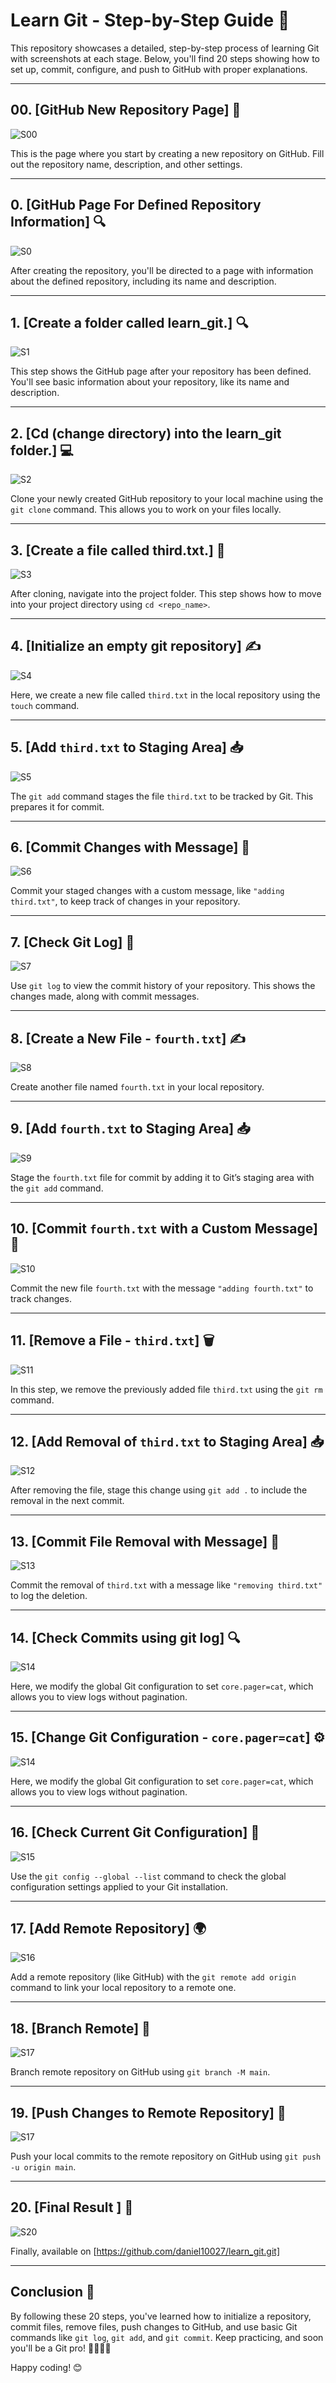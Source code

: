 # Learn Git - Step-by-Step Guide 🚀

This repository showcases a detailed, step-by-step process of learning Git with screenshots at each stage. Below, you'll find 20 steps showing how to set up, commit, configure, and push to GitHub with proper explanations.

---

## 00. [GitHub New Repository Page] 📄
![S00](screens/S00.png)

This is the page where you start by creating a new repository on GitHub. Fill out the repository name, description, and other settings.

---

## 0. [GitHub Page For Defined Repository Information] 🔍
![S0](screens/S0.png)

After creating the repository, you'll be directed to a page with information about the defined repository, including its name and description.

---

## 1. [Create a folder called learn_git.] 🔍
![S1](screens/S1.png)

This step shows the GitHub page after your repository has been defined. You'll see basic information about your repository, like its name and description.

---

## 2. [Cd (change directory) into the learn_git folder.] 💻
![S2](screens/S2.png)

Clone your newly created GitHub repository to your local machine using the `git clone` command. This allows you to work on your files locally.

---

## 3. [Create a file called third.txt.] 🧭
![S3](screens/S3.png)

After cloning, navigate into the project folder. This step shows how to move into your project directory using `cd <repo_name>`.

---

## 4. [Initialize an empty git repository] ✍️
![S4](screens/S4.png)

Here, we create a new file called `third.txt` in the local repository using the `touch` command.

---

## 5. [Add `third.txt` to Staging Area] 📥
![S5](screens/S5.png)

The `git add` command stages the file `third.txt` to be tracked by Git. This prepares it for commit.

---

## 6. [Commit Changes with Message] 💬
![S6](screens/S6.png)

Commit your staged changes with a custom message, like `"adding third.txt"`, to keep track of changes in your repository.

---

## 7. [Check Git Log] 📜
![S7](screens/S7.png)

Use `git log` to view the commit history of your repository. This shows the changes made, along with commit messages.

---

## 8. [Create a New File - `fourth.txt`] ✍️
![S8](screens/S8.png)

Create another file named `fourth.txt` in your local repository.

---

## 9. [Add `fourth.txt` to Staging Area] 📥
![S9](screens/S9.png)

Stage the `fourth.txt` file for commit by adding it to Git’s staging area with the `git add` command.

---

## 10. [Commit `fourth.txt` with a Custom Message] 💬
![S10](screens/S10.png)

Commit the new file `fourth.txt` with the message `"adding fourth.txt"` to track changes.

---

## 11. [Remove a File - `third.txt`] 🗑️
![S11](screens/S11.png)

In this step, we remove the previously added file `third.txt` using the `git rm` command.

---

## 12. [Add Removal of `third.txt` to Staging Area] 📥
![S12](screens/S12.png)

After removing the file, stage this change using `git add .` to include the removal in the next commit.

---

## 13. [Commit File Removal with Message] 📝
![S13](screens/S13.png)

Commit the removal of `third.txt` with a message like `"removing third.txt"` to log the deletion.

---

## 14. [Check Commits using git log] 🔍
![S14](screens/S14.png)

Here, we modify the global Git configuration to set `core.pager=cat`, which allows you to view logs without pagination.

---

## 15. [Change Git Configuration - `core.pager=cat`] ⚙️
![S14](screens/S15.png)

Here, we modify the global Git configuration to set `core.pager=cat`, which allows you to view logs without pagination.

---

## 16. [Check Current Git Configuration] 🔧
![S15](screens/S16.png)

Use the `git config --global --list` command to check the global configuration settings applied to your Git installation.

---

## 17. [Add Remote Repository] 🌍
![S16](screens/S17.png)

Add a remote repository (like GitHub) with the `git remote add origin` command to link your local repository to a remote one.

---

## 18. [Branch  Remote] 🚀
![S17](screens/S18.png)

Branch remote repository on GitHub using `git branch -M main`.

---


## 19. [Push Changes to Remote Repository] 🚀
![S17](screens/S19.png)

Push your local commits to the remote repository on GitHub using `git push -u origin main`.

---

## 20. [Final Result ] 🔀
![S20](screens/S20.png)

Finally, available on [https://github.com/daniel10027/learn_git.git]

---

## Conclusion 🎉

By following these 20 steps, you've learned how to initialize a repository, commit files, remove files, push changes to GitHub, and use basic Git commands like `git log`, `git add`, and `git commit`. Keep practicing, and soon you'll be a Git pro! 👨‍💻👩‍💻

Happy coding! 😊

